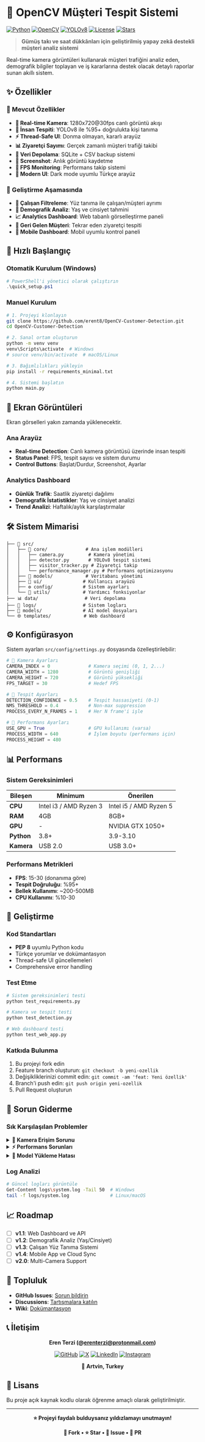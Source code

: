 # 🏪 OpenCV Müşteri Tespit Sistemi

[![Python](https://img.shields.io/badge/Python-3.8+-blue.svg)](https://python.org)
[![OpenCV](https://img.shields.io/badge/OpenCV-4.8+-green.svg)](https://opencv.org)
[![YOLOv8](https://img.shields.io/badge/YOLOv8-Ultralytics-orange.svg)](https://ultralytics.com)
[![License](https://img.shields.io/badge/License-MIT-yellow.svg)](LICENSE)
[![Stars](https://img.shields.io/github/stars/erent8/OpenCV-Customer-Detection?style=social)](https://github.com/erent8/OpenCV-Customer-Detection)

> **Gümüş takı ve saat dükkânları için geliştirilmiş yapay zekâ destekli müşteri analiz sistemi**

Real-time kamera görüntüleri kullanarak müşteri trafiğini analiz eden, demografik bilgiler toplayan ve iş kararlarına destek olacak detaylı raporlar sunan akıllı sistem.


## ✨ Özellikler

### 🎯 Mevcut Özellikler
- **🎥 Real-time Kamera**: 1280x720@30fps canlı görüntü akışı
- **🤖 İnsan Tespiti**: YOLOv8 ile %95+ doğrulukta kişi tanıma
- **⚡ Thread-Safe UI**: Donma olmayan, kararlı arayüz
- **📊 Ziyaretçi Sayımı**: Gerçek zamanlı müşteri trafiği takibi
- **💾 Veri Depolama**: SQLite + CSV backup sistemi
- **📸 Screenshot**: Anlık görüntü kaydetme
- **🔧 FPS Monitoring**: Performans takip sistemi
- **🌙 Modern UI**: Dark mode uyumlu Türkçe arayüz

### 🚀 Geliştirme Aşamasında
- **👤 Çalışan Filtreleme**: Yüz tanıma ile çalışan/müşteri ayrımı
- **🧠 Demografik Analiz**: Yaş ve cinsiyet tahmini
- **📈 Analytics Dashboard**: Web tabanlı görselleştirme paneli
- **🔄 Geri Gelen Müşteri**: Tekrar eden ziyaretçi tespiti
- **📱 Mobile Dashboard**: Mobil uyumlu kontrol paneli

## 🚀 Hızlı Başlangıç

### Otomatik Kurulum (Windows)
```powershell
# PowerShell'i yönetici olarak çalıştırın
.\quick_setup.ps1
```

### Manuel Kurulum
```bash
# 1. Projeyi klonlayın
git clone https://github.com/erent8/OpenCV-Customer-Detection.git
cd OpenCV-Customer-Detection

# 2. Sanal ortam oluşturun
python -m venv venv
venv\Scripts\activate  # Windows
# source venv/bin/activate  # macOS/Linux

# 3. Bağımlılıkları yükleyin
pip install -r requirements_minimal.txt

# 4. Sistemi başlatın
python main.py
```

## 📸 Ekran Görüntüleri
Ekran görselleri yakın zamanda yüklenecektir.
### Ana Arayüz
- **Real-time Detection**: Canlı kamera görüntüsü üzerinde insan tespiti
- **Status Panel**: FPS, tespit sayısı ve sistem durumu
- **Control Buttons**: Başlat/Durdur, Screenshot, Ayarlar

### Analytics Dashboard
- **Günlük Trafik**: Saatlik ziyaretçi dağılımı
- **Demografik İstatistikler**: Yaş ve cinsiyet analizi
- **Trend Analizi**: Haftalık/aylık karşılaştırmalar

## 🛠️ Sistem Mimarisi

```
├── 📁 src/
│   ├── 🎯 core/              # Ana işlem modülleri
│   │   ├── camera.py         # Kamera yönetimi
│   │   ├── detector.py       # YOLOv8 tespit sistemi
│   │   ├── visitor_tracker.py # Ziyaretçi takip
│   │   └── performance_manager.py # Performans optimizasyonu
│   ├── 💾 models/            # Veritabanı yönetimi
│   ├── 🎨 ui/               # Kullanıcı arayüzü
│   ├── ⚙️ config/           # Sistem ayarları
│   └── 🔧 utils/            # Yardımcı fonksiyonlar
├── 📊 data/                 # Veri depolama
├── 📝 logs/                 # Sistem logları
├── 🤖 models/               # AI model dosyaları
└── 🌐 templates/            # Web dashboard
```

## ⚙️ Konfigürasyon

Sistem ayarları `src/config/settings.py` dosyasında özelleştirilebilir:

```python
# 🎥 Kamera Ayarları
CAMERA_INDEX = 0              # Kamera seçimi (0, 1, 2...)
CAMERA_WIDTH = 1280           # Görüntü genişliği
CAMERA_HEIGHT = 720           # Görüntü yüksekliği
FPS_TARGET = 30               # Hedef FPS

# 🎯 Tespit Ayarları
DETECTION_CONFIDENCE = 0.5    # Tespit hassasiyeti (0-1)
NMS_THRESHOLD = 0.4           # Non-max suppression
PROCESS_EVERY_N_FRAMES = 1    # Her N frame'i işle

# 🔄 Performans Ayarları
USE_GPU = True                # GPU kullanımı (varsa)
PROCESS_WIDTH = 640           # İşlem boyutu (performans için)
PROCESS_HEIGHT = 480
```

## 📊 Performans

### Sistem Gereksinimleri
| Bileşen | Minimum | Önerilen |
|---------|---------|----------|
| **CPU** | Intel i3 / AMD Ryzen 3 | Intel i5 / AMD Ryzen 5 |
| **RAM** | 4GB | 8GB+ |
| **GPU** | - | NVIDIA GTX 1050+ |
| **Python** | 3.8+ | 3.9-3.10 |
| **Kamera** | USB 2.0 | USB 3.0+ |

### Performans Metrikleri
- **FPS**: 15-30 (donanıma göre)
- **Tespit Doğruluğu**: %95+
- **Bellek Kullanımı**: ~200-500MB
- **CPU Kullanımı**: %10-30

## 🔧 Geliştirme

### Kod Standartları
- **PEP 8** uyumlu Python kodu
- Türkçe yorumlar ve dokümantasyon
- Thread-safe UI güncellemeleri
- Comprehensive error handling

### Test Etme
```bash
# Sistem gereksinimleri testi
python test_requirements.py

# Kamera ve tespit testi
python test_detection.py

# Web dashboard testi
python test_web_app.py
```

### Katkıda Bulunma
1. Bu projeyi fork edin
2. Feature branch oluşturun: `git checkout -b yeni-ozellik`
3. Değişikliklerinizi commit edin: `git commit -am 'feat: Yeni özellik'`
4. Branch'i push edin: `git push origin yeni-ozellik`
5. Pull Request oluşturun

## 🐛 Sorun Giderme

### Sık Karşılaşılan Problemler

<details>
<summary><strong>🎥 Kamera Erişim Sorunu</strong></summary>

```python
# Farklı kamera indekslerini deneyin
CAMERA_INDEX = 0  # Laptop kamerası
CAMERA_INDEX = 1  # USB kamera
CAMERA_INDEX = 2  # İkinci USB kamera
```
</details>

<details>
<summary><strong>⚡ Performans Sorunları</strong></summary>

```python
# Düşük performanslı sistemler için
PROCESS_WIDTH = 320
PROCESS_HEIGHT = 240
PROCESS_EVERY_N_FRAMES = 3
```
</details>

<details>
<summary><strong>🤖 Model Yükleme Hatası</strong></summary>

```bash
# YOLOv8 modelini manuel indirin
python -c "from ultralytics import YOLO; YOLO('yolov8n.pt')"
```
</details>

### Log Analizi
```bash
# Güncel logları görüntüle
Get-Content logs\system.log -Tail 50  # Windows
tail -f logs/system.log               # Linux/macOS
```

## 📈 Roadmap

- [ ] **v1.1**: Web Dashboard ve API
- [ ] **v1.2**: Demografik Analiz (Yaş/Cinsiyet)
- [ ] **v1.3**: Çalışan Yüz Tanıma Sistemi
- [ ] **v1.4**: Mobile App ve Cloud Sync
- [ ] **v2.0**: Multi-Camera Support

## 🤝 Topluluk

- **GitHub Issues**: [Sorun bildirin](https://github.com/erent8/OpenCV-Customer-Detection/issues)
- **Discussions**: [Tartışmalara katılın](https://github.com/erent8/OpenCV-Customer-Detection/discussions)
- **Wiki**: [Dokümantasyon](https://opencv.org/get-started/?utm_source=opcv&utm_medium=home)

## 📞 İletişim

<div align="center">

**Eren Terzi (@erenterzi@protonmail.com)**

[![GitHub](https://img.shields.io/badge/GitHub-erent8-black?style=for-the-badge&logo=github)](https://github.com/erent8)
[![X](https://img.shields.io/badge/X-@therenn8-1DA1F2?style=for-the-badge&logo=x)](https://x.com/therenn8)
[![LinkedIn](https://img.shields.io/badge/LinkedIn-eren--terzi-0077B5?style=for-the-badge&logo=linkedin)](https://linkedin.com/in/eren-terzi-573224225)
[![Instagram](https://img.shields.io/badge/Instagram-erennt8-E4405F?style=for-the-badge&logo=instagram)](https://instagram.com/erennt8)

📍 **Artvin, Turkey**

</div>

## 📄 Lisans

Bu proje açık kaynak kodlu olarak öğrenme amaçlı olarak geliştirilmiştir.

---

<div align="center">

**⭐ Projeyi faydalı bulduysanız yıldızlamayı unutmayın!**

**🔄 Fork • ⭐ Star • 🐛 Issue • 🔧 PR**



</div> 
